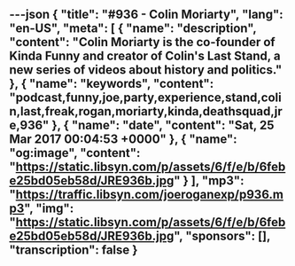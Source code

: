 ---json
{
  "title": "#936 - Colin Moriarty",
  "lang": "en-US",
  "meta": [
    {
      "name": "description",
      "content": "Colin Moriarty is the co-founder of Kinda Funny and creator of Colin's Last Stand, a new series of videos about history and politics."
    },
    {
      "name": "keywords",
      "content": "podcast,funny,joe,party,experience,stand,colin,last,freak,rogan,moriarty,kinda,deathsquad,jre,936"
    },
    {
      "name": "date",
      "content": "Sat, 25 Mar 2017 00:04:53 +0000"
    },
    {
      "name": "og:image",
      "content": "https://static.libsyn.com/p/assets/6/f/e/b/6febe25bd05eb58d/JRE936b.jpg"
    }
  ],
  "mp3": "https://traffic.libsyn.com/joeroganexp/p936.mp3",
  "img": "https://static.libsyn.com/p/assets/6/f/e/b/6febe25bd05eb58d/JRE936b.jpg",
  "sponsors": [],
  "transcription": false
}
---
<episode-header />

<timemark seconds="0" />

<transcribe-call-to-action />

<episode-footer />